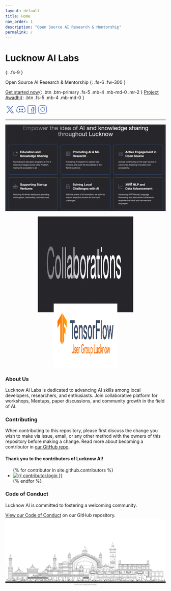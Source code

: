 ```yaml
---
layout: default
title: Home
nav_order: 1
description: "Open Source AI Research & Mentorship"
permalink: /
---
```


# Lucknow AI Labs
{: .fs-9 }

Open Source AI Research & Mentorship
{: .fs-6 .fw-300 }

[Get started now](https://github.com/LucknowAI){: .btn .btn-primary .fs-5 .mb-4 .mb-md-0 .mr-2 }
[Project Awadhi](https://github.com/LucknowAI/Awadhi_Speech_Dataset){: .btn .fs-5 .mb-4 .mb-md-0 }

<div style="text-align: left;">
    <div>
        <a href="https://twitter.com/AILucknow" title="Twitter" style="text-decoration: none;">
            <img src="/assets/icons/x.png" alt="Twitter" width="30" height="30"/>
        </a>
        <a href="https://discord.gg/QKw67PDZUm" title="Discord" style="text-decoration: none;">
            <img src="/assets/icons/discord.png" alt="Discord" width="30" height="30"/>
        </a>
        <a href="YOUR_FACEBOOK_PROFILE_URL" title="Facebook" style="text-decoration: none;">
            <img src="/assets/icons/facebook.png" alt="Facebook" width="30" height="30"/>
        </a>
        <a href="https://www.instagram.com/lucknow_ai/" title="Instagram" style="text-decoration: none;">
            <img src="/assets/icons/insta.png" alt="Instagram" width="30" height="30"/>
        </a>
    </div>
</div>


---



![Alt text](/assets/images/img.png "Optional title")
<!-- <div style="text-align: center;">
    <img src="/assets/images/ab.png" alt="Lucknow AI Community" width="400" height="300" title="Lucknow AI Community"/>
</div> -->

<!-- ![Alt text](/assets/images/tf.png "Optional title") -->
<!-- <div style="text-align: center;">
    <img src="/assets/images/tf.png" alt="Lucknow AI Community" width="200" height="200" title="Lucknow AI Community"/>
</div> -->


<div style="text-align: center; margin-bottom: -30px;">
    <img src="/assets/images/collaborators.png" alt="Lucknow AI Community" width="300" height="300" title="Lucknow AI Community"/>
</div>

<div style="text-align: center; margin-top: -10px;">
    <img src="/assets/images/tf.png" alt="Lucknow AI Community" width="200" height="200" title="Lucknow AI Community"/>
</div>


<!-- ### Contact Us -->

<!-- {: .important } -->

### About Us

Lucknow AI Labs is dedicated to advancing AI skills among local developers, researchers, and enthusiasts. Join collaborative platform for workshops, Meetups, paper discussions, and community growth in the field of AI.

### Contributing

When contributing to this repository, please first discuss the change you wish to make via issue,
email, or any other method with the owners of this repository before making a change. Read more about becoming a contributor in [our GitHub repo](https://github.com/LucknowAI).

#### Thank you to the contributors of Lucknow AI!

<ul class="list-style-none">
{% for contributor in site.github.contributors %}
  <li class="d-inline-block mr-1">
     <a href="{{ contributor.html_url }}"><img src="{{ contributor.avatar_url }}" width="32" height="32" alt="{{ contributor.login }}"></a>
  </li>
{% endfor %}
</ul>

### Code of Conduct

Lucknow AI is committed to fostering a welcoming community.

[View our Code of Conduct](https://github.com/LucknowAI) on our GitHub repository.

<div style="text-align: center; margin-top: -10px;">
    <img src="/assets/images/lucknow_illustration.f2f78acc.png" alt="Lucknow AI Community" width="600" height="200" title="Lucknow AI Community"/>
    <div style="font-size: 4px; color: gray">Source: https://gdglucknow.web.app</div>
</div>
